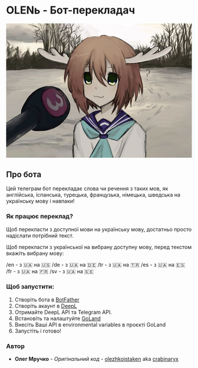# OLENь - Бот-перекладач
![](images/nokoshikanoko.jpg)

## Про бота
Цей телеграм бот перекладає слова чи речення з таких мов, як англійська, 
іспанська, турецька, французька, німецька, шведська на українську мову і навпаки!

### Як працює переклад?

Щоб перекласти з доступної мови на українську мову, достатньо просто надіслати потрібний текст.

Щоб перекласти з української на вибрану доступну мову, перед текстом вкажіть вибрану мову:

/en - з 🇺🇦 на 🇺🇸
/de - з 🇺🇦 на 🇩🇪
/tr - з 🇺🇦 на 🇹🇷
/es - з 🇺🇦 на 🇪🇸
/fr - з 🇺🇦 на 🇫🇷
/sv - з 🇺🇦 на 🇸🇪

### Щоб запустити:

1. Створіть бота в [BotFather](https://t.me/BotFather)
2. Створіть акаунт в [DeepL](https://www.deepl.com/en/translator)
3. Отримайте DeepL API та Telegram API.
4. Встановіть та налаштуйте [GoLand](https://www.jetbrains.com/go/)
5. Внесіть Ваші API в environmental variables в проєкті GoLand
6. Запустіть і готово!

### Автор
* **Олег Мручко** - *Оригінальний код* - [olezhkoistaken](https://github.com/olezhkoistaken) aka [crabinaryx](https://github.com/crabinaryx)
